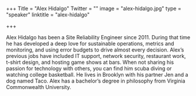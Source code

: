 +++
Title = "Alex Hidalgo"
Twitter = ""
image = "alex-hidalgo.jpg"
type = "speaker"
linktitle = "alex-hidalgo"

+++

Alex Hidalgo has been a Site Reliability Engineer since 2011. During that time he has developed a deep love for sustainable operations, metrics and monitoring, and using error budgets to drive almost every decision. Alex’s previous jobs have included IT support, network security, restaurant work, t-shirt design, and hosting game shows at bars. When not sharing his passion for technology with others, you can find him scuba diving or watching college basketball. He lives in Brooklyn with his partner Jen and a dog named Taco. Alex has a bachelor’s degree in philosophy from Virginia Commonwealth University.
